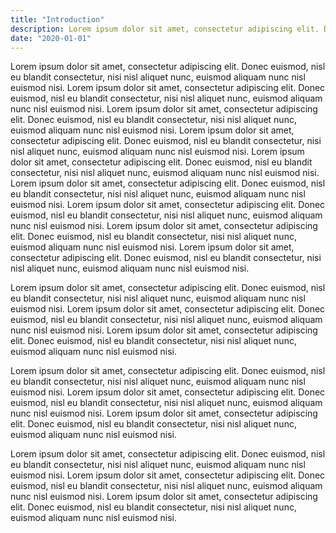 ```yaml
---
title: "Introduction"
description: Lorem ipsum dolor sit amet, consectetur adipiscing elit. Donec euismod, nisl eu blandit consectetur, nisi nisl aliquet nunc, euismod aliquam nunc nisl euismod nisi. Lorem ipsum dolor sit amet, consectetur adipiscing elit.
date: "2020-01-01"
---
```


Lorem ipsum dolor sit amet, consectetur adipiscing elit. Donec euismod, nisl eu blandit consectetur, nisi nisl aliquet nunc, euismod aliquam nunc nisl euismod nisi. Lorem ipsum dolor sit amet, consectetur adipiscing elit. Donec euismod, nisl eu blandit consectetur, nisi nisl aliquet nunc, euismod aliquam nunc nisl euismod nisi. Lorem ipsum dolor sit amet, consectetur adipiscing elit. Donec euismod, nisl eu blandit consectetur, nisi nisl aliquet nunc, euismod aliquam nunc nisl euismod nisi. Lorem ipsum dolor sit amet, consectetur adipiscing elit. Donec euismod, nisl eu blandit consectetur, nisi nisl aliquet nunc, euismod aliquam nunc nisl euismod nisi. Lorem ipsum dolor sit amet, consectetur adipiscing elit. Donec euismod, nisl eu blandit consectetur, nisi nisl aliquet nunc, euismod aliquam nunc nisl euismod nisi. Lorem ipsum dolor sit amet, consectetur adipiscing elit. Donec euismod, nisl eu blandit consectetur, nisi nisl aliquet nunc, euismod aliquam nunc nisl euismod nisi. Lorem ipsum dolor sit amet, consectetur adipiscing elit. Donec euismod, nisl eu blandit consectetur, nisi nisl aliquet nunc, euismod aliquam nunc nisl euismod nisi. Lorem ipsum dolor sit amet, consectetur adipiscing elit. Donec euismod, nisl eu blandit consectetur, nisi nisl aliquet nunc, euismod aliquam nunc nisl euismod nisi. Lorem ipsum dolor sit amet, consectetur adipiscing elit. Donec euismod, nisl eu blandit consectetur, nisi nisl aliquet nunc, euismod aliquam nunc nisl euismod nisi.

Lorem ipsum dolor sit amet, consectetur adipiscing elit. Donec euismod, nisl eu blandit consectetur, nisi nisl aliquet nunc, euismod aliquam nunc nisl euismod nisi. Lorem ipsum dolor sit amet, consectetur adipiscing elit. Donec euismod, nisl eu blandit consectetur, nisi nisl aliquet nunc, euismod aliquam nunc nisl euismod nisi. Lorem ipsum dolor sit amet, consectetur adipiscing elit. Donec euismod, nisl eu blandit consectetur, nisi nisl aliquet nunc, euismod aliquam nunc nisl euismod nisi.

Lorem ipsum dolor sit amet, consectetur adipiscing elit. Donec euismod, nisl eu blandit consectetur, nisi nisl aliquet nunc, euismod aliquam nunc nisl euismod nisi. Lorem ipsum dolor sit amet, consectetur adipiscing elit. Donec euismod, nisl eu blandit consectetur, nisi nisl aliquet nunc, euismod aliquam nunc nisl euismod nisi. Lorem ipsum dolor sit amet, consectetur adipiscing elit. Donec euismod, nisl eu blandit consectetur, nisi nisl aliquet nunc, euismod aliquam nunc nisl euismod nisi.

Lorem ipsum dolor sit amet, consectetur adipiscing elit. Donec euismod, nisl eu blandit consectetur, nisi nisl aliquet nunc, euismod aliquam nunc nisl euismod nisi. Lorem ipsum dolor sit amet, consectetur adipiscing elit. Donec euismod, nisl eu blandit consectetur, nisi nisl aliquet nunc, euismod aliquam nunc nisl euismod nisi. Lorem ipsum dolor sit amet, consectetur adipiscing elit. Donec euismod, nisl eu blandit consectetur, nisi nisl aliquet nunc, euismod aliquam nunc nisl euismod nisi.
